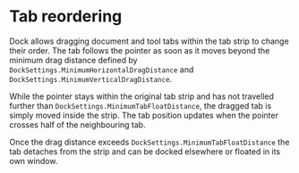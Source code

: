 # Tab reordering

Dock allows dragging document and tool tabs within the tab strip to change their order. The tab follows the pointer as soon as it moves beyond the minimum drag distance defined by `DockSettings.MinimumHorizontalDragDistance` and `DockSettings.MinimumVerticalDragDistance`.

While the pointer stays within the original tab strip and has not travelled further than `DockSettings.MinimumTabFloatDistance`, the dragged tab is simply moved inside the strip. The tab position updates when the pointer crosses half of the neighbouring tab.

Once the drag distance exceeds `DockSettings.MinimumTabFloatDistance` the tab detaches from the strip and can be docked elsewhere or floated in its own window.


